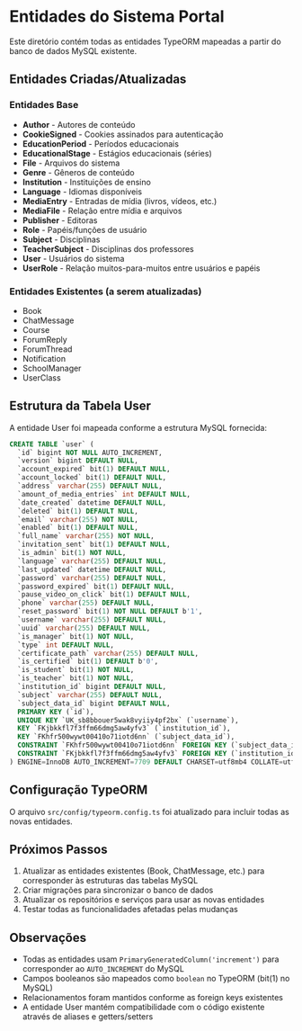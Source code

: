 # Entidades do Sistema Portal

Este diretório contém todas as entidades TypeORM mapeadas a partir do banco de dados MySQL existente.

## Entidades Criadas/Atualizadas

### Entidades Base
- **Author** - Autores de conteúdo
- **CookieSigned** - Cookies assinados para autenticação
- **EducationPeriod** - Períodos educacionais
- **EducationalStage** - Estágios educacionais (séries)
- **File** - Arquivos do sistema
- **Genre** - Gêneros de conteúdo
- **Institution** - Instituições de ensino
- **Language** - Idiomas disponíveis
- **MediaEntry** - Entradas de mídia (livros, vídeos, etc.)
- **MediaFile** - Relação entre mídia e arquivos
- **Publisher** - Editoras
- **Role** - Papéis/funções de usuário
- **Subject** - Disciplinas
- **TeacherSubject** - Disciplinas dos professores
- **User** - Usuários do sistema
- **UserRole** - Relação muitos-para-muitos entre usuários e papéis

### Entidades Existentes (a serem atualizadas)
- Book
- ChatMessage
- Course
- ForumReply
- ForumThread
- Notification
- SchoolManager
- UserClass

## Estrutura da Tabela User

A entidade User foi mapeada conforme a estrutura MySQL fornecida:

```sql
CREATE TABLE `user` (
  `id` bigint NOT NULL AUTO_INCREMENT,
  `version` bigint DEFAULT NULL,
  `account_expired` bit(1) DEFAULT NULL,
  `account_locked` bit(1) DEFAULT NULL,
  `address` varchar(255) DEFAULT NULL,
  `amount_of_media_entries` int DEFAULT NULL,
  `date_created` datetime DEFAULT NULL,
  `deleted` bit(1) DEFAULT NULL,
  `email` varchar(255) NOT NULL,
  `enabled` bit(1) DEFAULT NULL,
  `full_name` varchar(255) NOT NULL,
  `invitation_sent` bit(1) DEFAULT NULL,
  `is_admin` bit(1) NOT NULL,
  `language` varchar(255) DEFAULT NULL,
  `last_updated` datetime DEFAULT NULL,
  `password` varchar(255) DEFAULT NULL,
  `password_expired` bit(1) DEFAULT NULL,
  `pause_video_on_click` bit(1) DEFAULT NULL,
  `phone` varchar(255) DEFAULT NULL,
  `reset_password` bit(1) NOT NULL DEFAULT b'1',
  `username` varchar(255) DEFAULT NULL,
  `uuid` varchar(255) DEFAULT NULL,
  `is_manager` bit(1) NOT NULL,
  `type` int DEFAULT NULL,
  `certificate_path` varchar(255) DEFAULT NULL,
  `is_certified` bit(1) DEFAULT b'0',
  `is_student` bit(1) NOT NULL,
  `is_teacher` bit(1) NOT NULL,
  `institution_id` bigint DEFAULT NULL,
  `subject` varchar(255) DEFAULT NULL,
  `subject_data_id` bigint DEFAULT NULL,
  PRIMARY KEY (`id`),
  UNIQUE KEY `UK_sb8bbouer5wak8vyiiy4pf2bx` (`username`),
  KEY `FKjbkkfl7f3ffm66dmg5aw4yfv3` (`institution_id`),
  KEY `FKhfr500wywt00410o71iotd6nn` (`subject_data_id`),
  CONSTRAINT `FKhfr500wywt00410o71iotd6nn` FOREIGN KEY (`subject_data_id`) REFERENCES `teacher_subject` (`id`),
  CONSTRAINT `FKjbkkfl7f3ffm66dmg5aw4yfv3` FOREIGN KEY (`institution_id`) REFERENCES `institution` (`id`)
) ENGINE=InnoDB AUTO_INCREMENT=7709 DEFAULT CHARSET=utf8mb4 COLLATE=utf8mb4_0900_ai_ci;
```

## Configuração TypeORM

O arquivo `src/config/typeorm.config.ts` foi atualizado para incluir todas as novas entidades.

## Próximos Passos

1. Atualizar as entidades existentes (Book, ChatMessage, etc.) para corresponder às estruturas das tabelas MySQL
2. Criar migrações para sincronizar o banco de dados
3. Atualizar os repositórios e serviços para usar as novas entidades
4. Testar todas as funcionalidades afetadas pelas mudanças

## Observações

- Todas as entidades usam `PrimaryGeneratedColumn('increment')` para corresponder ao `AUTO_INCREMENT` do MySQL
- Campos booleanos são mapeados como `boolean` no TypeORM (bit(1) no MySQL)
- Relacionamentos foram mantidos conforme as foreign keys existentes
- A entidade User mantém compatibilidade com o código existente através de aliases e getters/setters